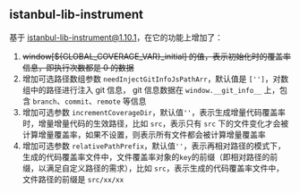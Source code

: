 ## istanbul-lib-instrument

基于 istanbul-lib-instrument@1.10.1，在它的功能上增加了：

1. ~~window[${GLOBAL_COVERAGE_VAR}_initial] 的值，表示初始化时的覆盖率信息，即执行次数都是 0 的数据~~
2. 增加可选路径数组参数 `needInjectGitInfoJsPathArr`，默认值是 `['']`，对数组中的路径进行注入 git 信息， git 信息数据在 `window.__git_info__` 上，包含 `branch`、`commit`、`remote` 等信息
3. 增加可选参数 `incrementCoverageDir`，默认值`''`，表示生成增量代码覆盖率时，增量增量代码的生效路径，比如 `src`，表示只有 `src` 下的文件变化才会被计算增量覆盖率，如果不设置，则表示所有文件都会被计算增量覆盖率
4. 增加可选参数 `relativePathPrefix`，默认值`''`，表示再相对路径的模式下，生成的代码覆盖率文件中，文件覆盖率对象的`key`的前缀（即相对路径的前缀，以满足自定义路径的需求），比如 `src`，表示生成的代码覆盖率文件中，文件路径的前缀是 `src/xx/xx`
